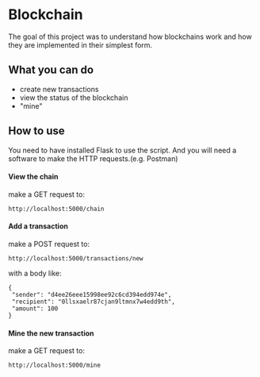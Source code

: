 # Blockchain

The goal of this project was to understand how blockchains work and how they are implemented in their simplest form.

## What you can do
* create new transactions
* view the status of the blockchain 
* "mine"

## How to use

You need to have installed Flask to use the script. And you will need a software to make the HTTP requests.(e.g. Postman)

#### View the chain

make a GET request to:

```
http://localhost:5000/chain
```

#### Add a transaction

make a POST request to:

```
http://localhost:5000/transactions/new
```
with a body like:
```
{
 "sender": "d4ee26eee15998ee92c6cd394edd974e",
 "recipient": "0llsxaelr87cjan9ltmnx7w4edd9th",
 "amount": 100
}
```

#### Mine the new transaction

make a GET request to:

```
http://localhost:5000/mine
```
